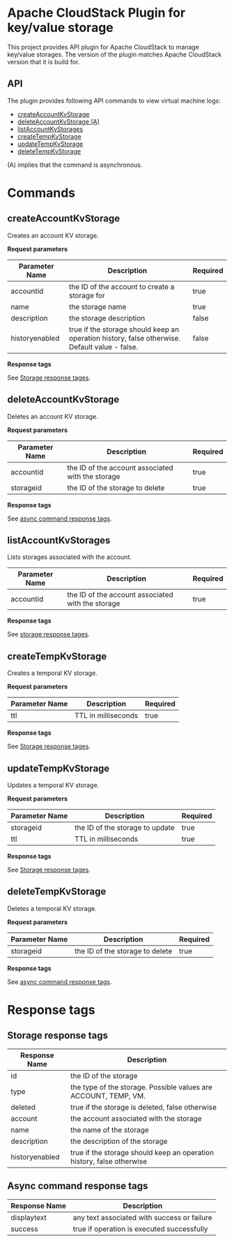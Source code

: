 Apache CloudStack Plugin for key/value storage
==============

This project provides API plugin for Apache CloudStack to manage key/value storages.
The version of the plugin matches Apache CloudStack version that it is build for.

API
---

The plugin provides following API commands to view virtual machine logs:

* [createAccountKvStorage](#createaccountkvstorage)
* [deleteAccountKvStorage (A)](#deleteaccountkvstorage)
* [listAccountKvStorages](#listaccountkvstorages)
* [createTempKvStorage](#createtempkvstorage)
* [updateTempKvStorage](#updatetempkvstorage)
* [deleteTempKvStorage](#deletetempkvstorage)

(A) implies that the command is asynchronous.

# Commands

## createAccountKvStorage

Creates an account KV storage.

**Request parameters**

| Parameter Name | Description | Required |
| -------------- | ----------- | -------- |
| accountid | the ID of the account to create a storage for | true |
| name | the storage name | true |
| description | the storage description | false |
| historyenabled | true if the storage should keep an operation history, false otherwise. Default value - false. | false |

**Response tags**

See [Storage response tages](#storage-response-tags).

## deleteAccountKvStorage

Deletes an account KV storage.

**Request parameters**

| Parameter Name | Description | Required |
| -------------- | ----------- | -------- |
| accountid | the ID of the account associated with the storage | true |
| storageid | the ID of the storage to delete | true |

**Response tags**

See [async command response tags](#async-command-response-tags).

## listAccountKvStorages

Lists storages associated with the account.

| Parameter Name | Description | Required |
| -------------- | ----------- | -------- |
| accountid | the ID of the account associated with the storage | true |

**Response tags**

See [storage response tages](#storage-response-tags).

## createTempKvStorage

Creates a temporal KV storage.

**Request parameters**

| Parameter Name | Description | Required |
| -------------- | ----------- | -------- |
| ttl | TTL in milliseconds | true |

**Response tags**

See [Storage response tages](#storage-response-tags).

## updateTempKvStorage

Updates a temporal KV storage.

**Request parameters**

| Parameter Name | Description | Required |
| -------------- | ----------- | -------- |
 storageid | the ID of the storage to update | true |
| ttl | TTL in milliseconds | true |

**Response tags**

See [Storage response tages](#storage-response-tags).

## deleteTempKvStorage

Deletes a temporal KV storage.

**Request parameters**

| Parameter Name | Description | Required |
| -------------- | ----------- | -------- |
| storageid | the ID of the storage to delete | true |

**Response tags**

See [async command response tags](#async-command-response-tags).

# Response tags

## Storage response tags

| Response Name | Description |
| -------------- | ---------- |
| id | the ID of the storage |
| type | the type of the storage. Possible values are ACCOUNT, TEMP, VM. |
| deleted | true if the storage is deleted, false otherwise |
| account | the account associated with the storage |
| name | the name of the storage |
| description | the description of the storage |
| historyenabled | true if the storage should keep an operation history, false otherwise |

## Async command response tags

| Response Name | Description |
| -------------- | ---------- |
| displaytext | any text associated with success or failure |
| success | true if operation is executed successfully |
